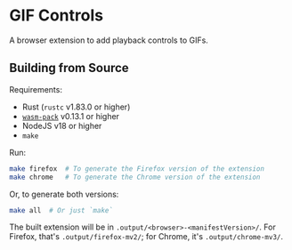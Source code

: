 # GIF Controls

A browser extension to add playback controls to GIFs.

## Building from Source

Requirements:

- Rust (`rustc` v1.83.0 or higher)
- [`wasm-pack`](https://rustwasm.github.io/wasm-pack/) v0.13.1 or higher
- NodeJS v18 or higher
- `make`

Run:

```bash
make firefox  # To generate the Firefox version of the extension
make chrome   # To generate the Chrome version of the extension
```

Or, to generate both versions:

```bash
make all  # Or just `make`
```

The built extension will be in `.output/<browser>-<manifestVersion>/`. For
Firefox, that's `.output/firefox-mv2/`; for Chrome, it's `.output/chrome-mv3/`.
